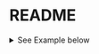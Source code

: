# README


<details>
  <summary> See Example below </summary>
  
    * To build [signal-collection](signal-collection) module: *
  
    ````
    $ .gradlew :signal-collection
    ````
    idbkfnbfbnrgkrmhrkm
</details>
